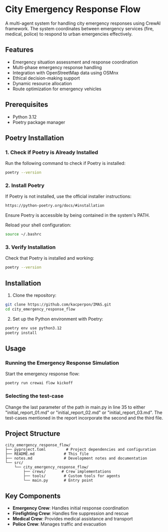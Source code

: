 # City Emergency Response Flow

A multi-agent system for handling city emergency responses using CrewAI framework. The system coordinates between emergency services (fire, medical, police) to respond to urban emergencies effectively.

## Features

- Emergency situation assessment and response coordination
- Multi-phase emergency response handling
- Integration with OpenStreetMap data using OSMnx
- Ethical decision-making support
- Dynamic resource allocation
- Route optimization for emergency vehicles

## Prerequisites

- Python 3.12
- Poetry package manager

## Poetry Installation

### 1. Check if Poetry is Already Installed

Run the following command to check if Poetry is installed:

```bash
poetry --version
```

### 2. Install Poetry

If Poetry is not installed, use the official installer instructions:

```bash
https://python-poetry.org/docs/#installation
```

Ensure Poetry is accessible by being contained in the system's PATH.

Reload your shell configuration:

```bash
source ~/.bashrc
```

### 3. Verify Installation

Check that Poetry is installed and working:

```bash
poetry --version
```

## Installation

1. Clone the repository:

```bash
git clone https://github.com/kacperpon/IMAS.git
cd city_emergency_response_flow
```

2. Set up the Python environment with Poetry:

```bash
poetry env use python3.12
poetry install
```

## Usage

### Running the Emergency Response Simulation

Start the emergency response flow:

```bash
poetry run crewai flow kickoff
```

### Selecting the test-case

Change the last parameter of the path in main.py in line 35 to either "initial_report_01.md" or "initial_report_02.md" or "initial_report_03.md". The test-cases mentioned in the report incorporate the second and the third file.

## Project Structure

```
city_emergency_response_flow/
├── pyproject.toml         # Project dependencies and configuration
├── README.md             # This file
├── notes.md              # Development notes and documentation
└── src/
    └── city_emergency_response_flow/
        ├── crews/       # Crew implementations
        ├── tools/        # Custom tools for agents
        └── main.py       # Entry point
```

## Key Components

- **Emergency Crew**: Handles initial response coordination
- **Firefighting Crew**: Handles fire suppression and rescue
- **Medical Crew**: Provides medical assistance and transport
- **Police Crew**: Manages traffic and evacuation
